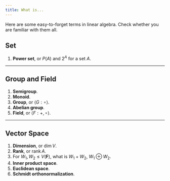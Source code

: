 ```yaml
---
title: What is...
---
```


Here are some easy-to-forget terms in linear algebra. Check whether you are familiar with them all.

## Set

1. **Power set**, or $P(A)$ and $2^A$ for a set $A$.

---

## Group and Field

1. **Semigroup**.
2. **Monoid**.
3. **Group**, or $\langle G:\circ\rangle$.
4. **Abelian group**.
5. **Field**, or $\langle F:+, \circ\rangle$.

---

## Vector Space

1. **Dimension**, or $\dim V$.
2. **Rank**, or $\operatorname{rank} A$.
3. For $W_1, W_2\leq V(\mathbf{F})$, what is $W_1+W_2$, $W_1\oplus W_2$.
4. **Inner product space**.
5. **Euclidean space**.
6. **Schmidt orthonormalization**.
